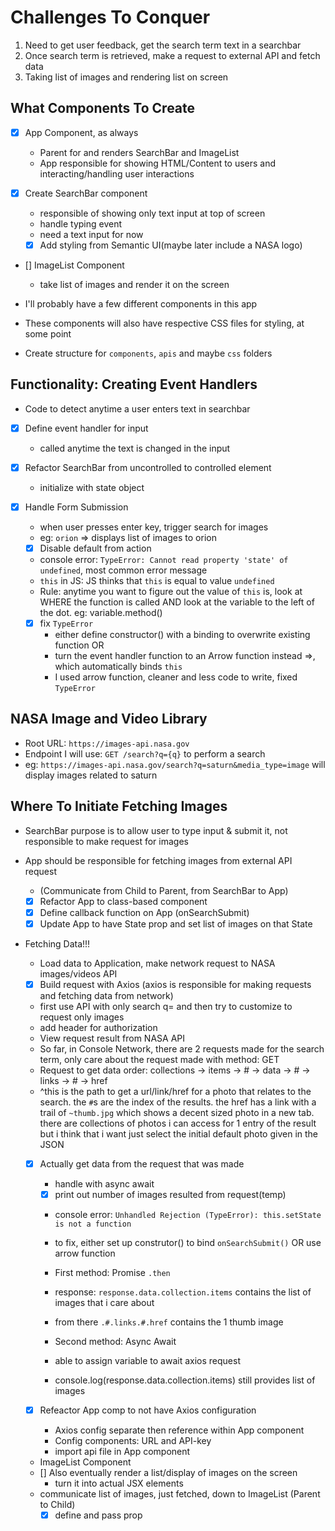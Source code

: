 # Challenges To Conquer
1. Need to get user feedback, get the search term text in a searchbar
2. Once search term is retrieved, make a request to external API and fetch data
3. Taking list of images and rendering list on screen

## What Components To Create
- [x] App Component, as always
  - Parent for and renders SearchBar and ImageList
  - App responsible for showing HTML/Content to users and interacting/handling user interactions

- [x] Create SearchBar component
  - responsible of showing only text input at top of screen
  - handle typing event
  - need a text input for now
  - [x] Add styling from Semantic UI(maybe later include a NASA logo)

- [] ImageList Component
  - take list of images and render it on the screen

- I'll probably have a few different components in this app
- These components will also have respective CSS files for styling, at some point
- Create structure for `components`, `apis` and maybe `css` folders

## Functionality: Creating Event Handlers
- Code to detect anytime a user enters text in searchbar
- [x] Define event handler for input
  - called anytime the text is changed in the input

- [x] Refactor SearchBar from uncontrolled to controlled element
  - initialize with state object

- [x] Handle Form Submission
  - when user presses enter key, trigger search for images
  - eg: `orion` => displays list of images to orion

  - [x] Disable default from action
  - console error: `TypeError: Cannot read property 'state' of undefined`, most common error message
  - `this` in JS: JS thinks that `this` is equal to value `undefined`
  - Rule: anytime you want to figure out the value of `this` is, look at WHERE the function is called AND look at the variable to the left of the dot. eg: variable.method()

  - [x] fix `TypeError`
    - either define constructor() with a binding to overwrite existing function OR
    - turn the event handler function to an Arrow function instead =>, which automatically binds `this`
    - I used arrow function, cleaner and less code to write, fixed `TypeError`

## NASA Image and Video Library
- Root URL: `https://images-api.nasa.gov`
- Endpoint I will use: `GET /search?q={q}` to perform a search
- eg: `https://images-api.nasa.gov/search?q=saturn&media_type=image` will display images related to saturn


## Where To Initiate Fetching Images
- SearchBar purpose is to allow user to type input & submit it, not responsible to make request for images
- App should be responsible for fetching images from external API request
  - (Communicate from Child to Parent, from SearchBar to App)
  - [x] Refactor App to class-based component
  - [x] Define callback function on App (onSearchSubmit)
  - [x] Update App to have State prop and set list of images on that State

- Fetching Data!!!
  - Load data to Application, make network request to NASA images/videos API
  - [x] Build request with Axios (axios is responsible for making requests and fetching data from network)
  - first use API with only search q= and then try to customize to request only images
  - add header for authorization
  - View request result from NASA API
  - So far, in Console Network, there are 2 requests made for the search term, only care about the request made with method: GET
  - Request to get data order: collections -> items -> # -> data -> # -> links -> # -> href
  - ^this is the path to get a url/link/href for a photo that relates to the search. the `#`s are the index of the results. the href has a link with a trail of `~thumb.jpg` which shows a decent sized photo in a new tab.  there are collections of photos i can access for 1 entry of the result but i think that i want just select the initial default photo given in the JSON

  - [x] Actually get data from the request that was made
    - handle with async await
    - [x] print out number of images resulted from request(temp)
    - console error: `Unhandled Rejection (TypeError): this.setState is not a function`
    - to fix, either set up construtor() to bind `onSearchSubmit()` OR use arrow function

    - First method: Promise `.then`
    - response: `response.data.collection.items` contains the list of images that i care about
    - from there `.#.links.#.href` contains the 1 thumb image

    - Second method: Async Await
    - able to assign variable to await axios request
    - console.log(response.data.collection.items) still provides list of images

  - [x] Refeactor App comp to not have Axios configuration
    - Axios config separate then reference within App component
    - Config components: URL and API-key
    - import api file in App component

  - ImageList Component
  - [] Also eventually render a list/display of images on the screen
    - turn it into actual JSX elements
  - communicate list of images, just fetched, down to ImageList (Parent to Child)
    - [x] define and pass prop
